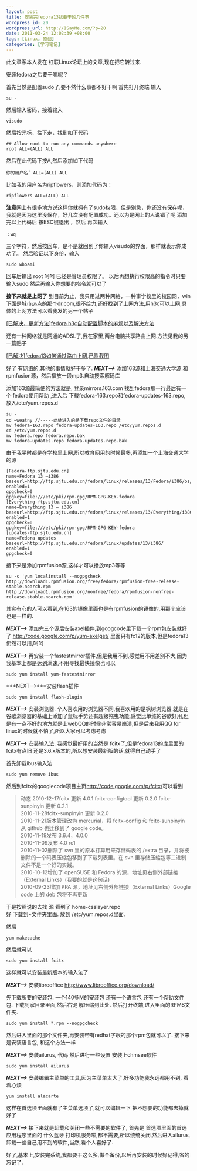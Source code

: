 ```yaml
--- 
layout: post
title: 安装完fedora13我要干的几件事
wordpress_id: 20
wordpress_url: http://ISayMe.com/?p=20
date: 2011-03-24 12:02:39 +08:00
tags: [Linux, 原创]
categories: [学习笔记]
---
```

此文章系本人发在 红联Linux论坛上的文章,现在把它转过来.

安装fedora之后要干嘛呢？

首先当然是配置sudo了,要不然什么事都不好干啊
首先打开终端 输入

    su -

然后输入密码，接着输入

    visudo

然后按光标，往下走，找到如下代码

    ## Allow root to run any commands anywhere
    root ALL=(ALL) ALL

然后在此代码下按A,然后添加如下代码

    你的用户名’ ALL=(ALL) ALL

比如我的用户名为ripflowers，则添加代码为：

    ripflowers ALL=(ALL) ALL

**注意**网上有很多地方说这样你就拥有了sudo权限，但是别急，你还没有保存呢，我就是因为这里没保存，好几次没有配置成功。还以为是网上的人说错了呢
添加完以上代码后 按ESC键退出 ，然后 再次输入
    
    ：wq

三个字符，然后按回车，是不是就回到了你输入visudo的界面，那样就表示你成功了。
然后验证以下身份，输入

    sudo whoami

回车后输出 root
呵呵 已经是管理员权限了。
以后再想执行权限高的指令时只要输入sudo 然后再输入你想要的指令就可以了

**接下来就是上网了**
到目前为止，我只用过两种网络，一种事学校里的校园网，win下面是城市热点的那个dr.com,很不给力,还好找到了上网方法,用h3c可以上网,具体的上网方法可以看我发的另一个帖子

[\[已解决，更新方法\]fedora h3c自动配置脚本的麻烦以及解决方法](http://www.linuxdiyf.com/bbs/thread-192543-1-1.html)

还有一种网络就是网通的ADSL了,我在家里,两台电脑共享路由上网.方法见我的另一篇贴子

[\[已解决\]fedora13如何通过路由上网,已附截图](http://www.linuxdiyf.com/bbs/thread-192724-1-1.html)

好了 有网络的,其他的事情就好干多了.
***NEXT--&gt;***
添加163源和上海交通大学源 和 rpmfusion源，然后播放一段mp3.自动搜索解码库

添加163源最简便的方法就是,
登录mirrors.163.com 找到fedora那一行最后有一个 fedora使用帮助 ,进入后
下载fedora-163.repo和fedora-updates-163.repo, 放入/etc/yum.repos.d

    su -
    cd ~weatny //-----此处进入的是下载repo文件的目录
    mv fedora-163.repo fedora-updates-163.repo /etc/yum.repos.d
    cd /etc/yum.repos.d
    mv fedora.repo fedora.repo.bak
    mv fedora-updates.repo fedora-updates.repo.bak

由于我平时都是在学校里上网,所以教育网用的时候最多,再添加一个上海交通大学的源

    [Fedora-ftp.sjtu.edu.cn]
    name=Fedora 13 –i386
    baseurl=http://ftp.sjtu.edu.cn/fedora/linux/releases/13/Fedora/i386/os/
    enabled=1
    gpgcheck=0
    gpgkey=file:///etc/pki/rpm-gpg/RPM-GPG-KEY-fedora
    [Everything-ftp.sjtu.edu.cn]
    name=Everything 13 – i386
    baseurl=http://ftp.sjtu.edu.cn/fedora/linux/releases/13/Everything/i386/os/
    enabled=1
    gpgcheck=0
    gpgkey=file:///etc/pki/rpm-gpg/RPM-GPG-KEY-fedora
    [updates-ftp.sjtu.edu.cn]
    name=Fedora updates
    baseurl=http://ftp.sjtu.edu.cn/fedora/linux/updates/13/i386/
    enabled=1
    gpgcheck=0

接下来是添加rpmfusion源,这样才可以播放mp3等等

    su -c 'yum localinstall --nogpgcheck http://download1.rpmfusion.org/free/fedora/rpmfusion-free-release-stable.noarch.rpm http://download1.rpmfusion.org/nonfree/fedora/rpmfusion-nonfree-release-stable.noarch.rpm'

其实有心的人可以看到,在163的镜像里面也是有rpmfusion的镜像的,用那个应该也是一样的.

***NEXT--&gt;***
添加完三个源后安装axel插件,到googcode里下载一个rpm包安装就好了
<http://code.google.com/p/yum-axelget/>
里面只有fc12的版本,但是fedora13仍然可以用,呵呵

***NEXT--&gt;***
再安装一个fastestmirror插件,但是我用不到,感觉用不用差别不大,因为我基本上都是达到满速,不用寻找最快镜像也可以

    sudo yum install yum-fastestmirror

***NEXT--&gt;***安装flash插件

    sudo yum install flash-plugin

***NEXT--&gt;***
安装浏览器.
个人喜欢用的浏览器不同,我喜欢用的是枫树浏览器,就是在谷歌浏览器的基础上添加了鼠标手势还有超级拖曳功能,感觉比单纯的谷歌好用,但是有一点不好的地方就是上webQQ的时候非常容易崩溃,但是后来我用QQ for linux的时候就不怕了,所以大家可以考虑考虑

***NEXT--&gt;***
安装输入法.
我感觉最好用的当然是 fcitx了,但是fedora13的库里面的fcitx有点旧 还是3.6.x版本的,所以想安装最新版的话,就得自己动手了

首先卸载ibus输入法

    sudo yum remove ibus

然后到fcitx的googlecode项目主页<http://code.google.com/p/fcitx/>可以看到

> 动态
> 2010-12-17fcitx 更新 4.0.1 fcitx-configtool 更新 0.2.0 fcitx-sunpinyin 更新 0.2.1  
> 2010-11-28fcitx-sunpinyin 更新 0.2.0   
> 2010-11-21版本管理改为 mercurial，将 fcitx-config 和 fcitx-sunpinyin 从 github 也迁移到了 google code。  
> 2010-11-19发布 3.6.4，4.0.0  
> 2010-11-09发布 4.0 rc1  
> 2010-11-02删除了 svn 里的原本打算用来存储码表的 /extra 目录，并将被删除的一个码表压缩包移到了下载列表里。在 svn 里存储压缩包等二进制文件不是一个好的实践。  
> 2010-10-12增加了 openSUSE 和 Fedora 的源，地址见右侧外部链接（External Links）(我要的就是这句话)  
> 2010-09-23增加 PPA 源，地址见右侧外部链接（External Links）Google code 上的 deb 包将不再更新

于是按照说的去找 源 看到了 home-csslayer.repo  
好 下载到~文件夹里面.
放到 /etc/yum.repos.d里面.

然后

    yum makecache

然后就可以

    sudo yum install fcitx

这样就可以安装最新版本的输入法了

***NEXT--&gt;***
安装libreoffice
<http://www.libreoffice.org/download/>

先下载所要的安装包.
一个140多M的安装包 还有一个语言包 还有一个帮助文件包.
下载到家目录里面,然后右键 解压缩到此处.
然后打开终端,进入里面的RPMS文件夹.

    sudo yum install *.rpm --nogpgcheck

然后进入里面的那个文件夹,再安装带有redhat字眼的那个rpm包就可以了.
接下来是安装语言包,
和这个方法一样

***NEXT--&gt;***
安装ailurus,
代码 然后进行一些设置 安装上chmsee软件

    sudo yum install ailurus

***NEXT--&gt;***
安装编辑主菜单的工具,因为主菜单太大了,好多功能我永远都用不到,
看着心烦

    yum install alacarte

这样在首选项里面就有了主菜单选项了,就可以编辑一下 把不想要的功能都去掉就好了

***NEXT--&gt;***
接下来就是卸载和关闭一些不需要的软件了,
首先是 首选项里面的首选应用程序里面的 什么蓝牙 打印机服务啦,都不需要,所以统统关闭,然后进入ailurus,卸载一些自己用不到的软件,当然,看个人喜好了.

好了,基本上,安装完系统,我都要干这么多,做个备份,以后再安装的时候好记得,省的忘记了.